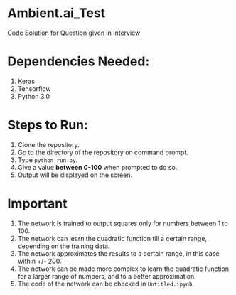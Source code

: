 # Ambient.ai_Test
Code Solution for Question given in Interview

# Dependencies Needed:

1. Keras
2. Tensorflow
3. Python 3.0

# Steps to Run:

1. Clone the repository.
2. Go to the directory of the repository on command prompt.
3. Type `python run.py`.
4. Give a value **between 0-100** when prompted to do so.
5. Output will be displayed on the screen.

# Important 

1. The network is trained to output squares only for numbers between 1 to 100.
2. The network can learn the quadratic function till a certain range, depending on the training data.
3. The network approximates the results to a certain range, in this case within +/- 200.
4. The network can be made more complex to learn the quadratic function for a larger range of numbers, and to a better approximation.
5. The code of the network can be checked in `Untitled.ipynb`.
